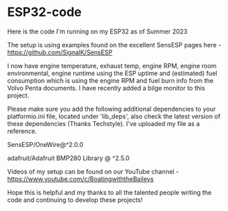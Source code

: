 # ESP32-code
Here is the code I'm running on my ESP32 as of Summer 2023

The setup is using examples found on the excellent SensESP pages here - https://github.com/SignalK/SensESP 

I now have engine temperature, exhaust temp, engine RPM, engine room environmental, engine runtime using the ESP uptime and (estimated) fuel consumption which is using the engine RPM and fuel burn info from the Volvo Penta documents. I have recently added a bilge monitor to this project.

Please make sure you add the following additional dependencies to your platformio.ini file, located under 'lib_deps', also check the latest version of these dependencies (Thanks Techstyle). I've uploaded my file as a reference.

SensESP/OneWire@^2.0.0 

adafruit/Adafruit BMP280 Library @ ^2.5.0

Videos of my setup can be found on our YouTube channel - https://www.youtube.com/c/BoatingwiththeBaileys

Hope this is helpful and my thanks to all the talented people writing the code and continuing to develop these projects!
